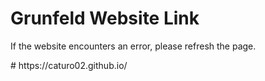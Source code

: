 <h1>Grunfeld Website Link</h1>
<p>If the website encounters an error, please refresh the page.</p>
# https://caturo02.github.io/
